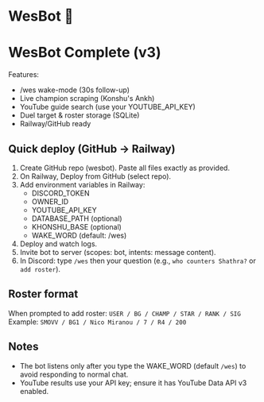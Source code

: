 # WesBot 🤖
# WesBot Complete (v3)

Features:
- /wes wake-mode (30s follow-up)
- Live champion scraping (Konshu's Ankh)
- YouTube guide search (use your YOUTUBE_API_KEY)
- Duel target & roster storage (SQLite)
- Railway/GitHub ready

## Quick deploy (GitHub -> Railway)
1. Create GitHub repo (wesbot). Paste all files exactly as provided.
2. On Railway, Deploy from GitHub (select repo).
3. Add environment variables in Railway:
   - DISCORD_TOKEN
   - OWNER_ID
   - YOUTUBE_API_KEY
   - DATABASE_PATH (optional)
   - KHONSHU_BASE (optional)
   - WAKE_WORD (default: /wes)
4. Deploy and watch logs.
5. Invite bot to server (scopes: bot, intents: message content).
6. In Discord: type `/wes` then your question (e.g., `who counters Shathra?` or `add roster`).

## Roster format
When prompted to add roster:
`USER / BG / CHAMP / STAR / RANK / SIG`
Example:
`SMOVV / BG1 / Nico Miranou / 7 / R4 / 200`

## Notes
- The bot listens only after you type the WAKE_WORD (default `/wes`) to avoid responding to normal chat.
- YouTube results use your API key; ensure it has YouTube Data API v3 enabled.
